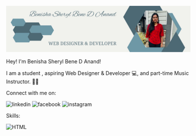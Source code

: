 ![Profile Banner](https://github.com/anandsheryl/Images-profile/blob/main/Neutral%20Modern%20Web%20Developer%20LinkedIn%20Banner%20(1).jpg?raw=true)

Hey! I'm Benisha Sheryl Bene D Anand!

I am a student , aspiring Web Designer & Developer 💻, and part-time Music Instructor. 🎵🎹 

Connect with me on:

![linkedin](https://img.shields.io/badge/LinkedIn-0A66C2?style=for-the-badge&logo=LinkedIn&logoColor=white)   ![facebook](https://img.shields.io/badge/Facebook-0866FF?style=for-the-badge&logo=Facebook&logoColor=white)   ![instagram](https://img.shields.io/badge/Instagram-E4405F?style=for-the-badge&logo=Instagram&logoColor=white)

Skills:

![HTML](https://img.shields.io/badge/HTML5-#E34F26?style=for-the-badge&logo=HTML5&logoColor=white)


<!--
**anandsheryl/anandsheryl** is a ✨ _special_ ✨ repository because its `README.md` (this file) appears on your GitHub profile.

Here are some ideas to get you started:

- 🔭 I’m currently working on ...
- 🌱 I’m currently learning ...
- 👯 I’m looking to collaborate on ...
- 🤔 I’m looking for help with ...
- 💬 Ask me about ...
- 📫 How to reach me: ...
- 😄 Pronouns: ...
- ⚡ Fun fact: ...
-->
